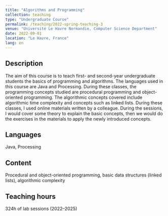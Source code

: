 ```yaml
---
title: "Algorithms and Programming"
collection: teaching
type: "Undergraduate Course"
permalink: /teaching/2022-spring-teaching-3
venue: "Université Le Havre Normandie, Computer Science Department"
date: 2022-09-01
location: "Le Havre, France"
lang: en
---
```


## Description
The aim of this course is to teach first- and second-year undergraduate students the basics of programming and algorithms. The languages used in this course are Java and Processing. During these classes, the programming concepts studied are procedural programming and object-oriented programming. The algorithmic concepts covered include algorithmic time complexity and concepts such as linked lists. During these classes, I used online materials written by a colleague. During the sessions, I would cover some theory to explain the basic concepts, then we would do the exercises in the materials to apply the newly introduced concepts.
## Languages
 Java, Processing  
## Content
 Procedural and object-oriented programming, basic data structures (linked lists), algorithmic complexity  
## Teaching hours
 324h of lab sessions (2022–2025)